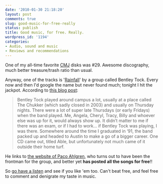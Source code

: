 ```yaml
---
date: '2010-01-30 21:18:20'
layout: post
comments: true
slug: good-music-for-free-really
status: publish
title: Good music, for free. Really.
wordpress_id: '1194'
categories:
- Audio, sound and music
- Reviews and recommendations
---
```


One of my all-time favorite [CMJ](http://cmj.com/) disks was #29. Awesome discography, much better treasure/trash ratio than usual.

Anyway, one of the tracks is '[Rainfall](http://www.pacoahlgren.com/paco/05_TheBentleyTock_TheFirstEP_Rainfall.mp3)' by a group called Bentley Tock. Every now and then I'd google the name but never found much; tonight I hit the jackpot. According to [this blog post](http://www.jeffandwill.com/2007/07/06/friday-geek-out-the-bentley-tock/):


> Bentley Tock played around campus a lot, usually at a place called The Chukker (which sadly closed in 2003) and usually on Thursday nights. There were a lot of super late Thursdays (or early Fridays) when the band played. Me, Angela, Cheryl, Tracy, Billy and whoever else was up for it, would always show up. It didn’t matter to me if there was an exam, or if I had to work… if Bentley Tock was playing, I was there. Somewhere around the time I graduated in ‘91, the band packed up and headed to Austin to make a go of a bigger career. One CD came out, titled Able, but unfortunately not much came of it outside their home turf.


He links to [the website of Paco Ahlgren](http://www.pacoahlgren.com/about-discography.cfm), who turns out to have been the frontman for the group, and better yet **has posted all the songs for free**!!

So [go have a listen](http://www.pacoahlgren.com/about-discography.cfm) and see if you like 'em too. Can't beat free, and feel free to comment and denigrate my taste in music.

